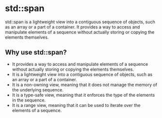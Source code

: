 # std::span

std::span is a lightweight view into a contiguous sequence of objects, such as an array or a part of a container. It provides a way to access and manipulate elements of a sequence without actually storing or copying the elements themselves.

## Why use std::span?
- It provides a way to access and manipulate elements of a sequence without actually storing or copying the elements themselves.
- It is a lightweight view into a contiguous sequence of objects, such as an array or a part of a container.
- It is a non-owning view, meaning that it does not manage the memory of the underlying sequence.
- It is a type-safe view, meaning that it enforces the type of the elements in the sequence.
- It is a range view, meaning that it can be used to iterate over the elements of a sequence.
